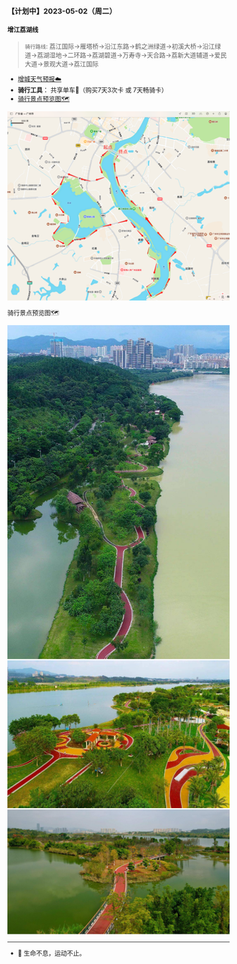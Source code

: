 ### 【计划中】2023-05-02（周二）


#### 增江荔湖线

> `骑行路线`: 荔江国际->雁塔桥->沿江东路->鹤之洲绿道->初溪大桥->沿江绿道->荔湖湿地->二环路->荔湖碧道->万寿寺->天合路->荔新大道辅道->爱民大道->景观大道->荔江国际

* [增城天气预报☁️](http://waptianqi.2345.com/zengcheng-60368.htm)
* **骑行工具**： 共享单车🚴（购买7天3次卡 或 7天畅骑卡）
* [骑行景点预览图🗺️](#zengjiang_landscape)

![](topwrite/assets/路线图/增江荔湖骑行路线图.png)

<div id="zengjiang_landscape">骑行景点预览图🗺️</div>

![](topwrite/assets/地图|景区图/增城区/增城荔湖景点图01.jpeg)
![](topwrite/assets/地图|景区图/增城区/增城荔湖景点图02.jpeg)
![](topwrite/assets/地图|景区图/增城区/增城荔湖景点图03.png)

---

* 🚴 生命不息，运动不止。
